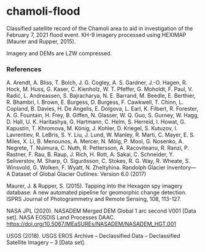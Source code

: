 # chamoli-flood
Classified satellite record of the Chamoli area to aid in investigation of the February 7, 2021 flood event. KH-9 imagery processed using HEXIMAP (Maurer and Rupper, 2015).

Imagery and DEMs are LZW compressed.

### References 

A. Arendt, A. Bliss, T. Bolch, J. G. Cogley, A. S. Gardner, J.-O. Hagen, R. Hock, M. Huss, G. Kaser, C. Kienholz, W. T. Pfeffer, G. Moholdt, F. Paul, V. Radić, L. Andreassen, S. Bajracharya, N. E. Barrand, M. Beedle, E. Berthier, R. Bhambri, I. Brown, E. Burgess, D. Burgess, F. Cawkwell, T. Chinn, L. Copland, B. Davies, H. De Angelis, E. Dolgova, L. Earl, K. Filbert, R. Forester, A. G. Fountain, H. Frey, B. Giffen, N. Glasser, W. Q. Guo, S. Gurney, W. Hagg, D. Hall, U. K. Haritashya, G. Hartmann, C. Helm, S. Herreid, I. Howat, G. Kapustin, T. Khromova, M. König, J. Kohler, D. Kriegel, S. Kutuzov, I. Lavrentiev, R. LeBris, S. Y. Liu, J. Lund, W. Manley, R. Marti, C. Mayer, E. S. Miles, X. Li, B. Menounos, A. Mercer, N. Mölg, P. Mool, G. Nosenko, A. Negrete, T. Nuimura, C. Nuth, R. Pettersson, A. Racoviteanu, R. Ranzi, P. Rastner, F. Rau, B. Raup, J. Rich, H. Rott, A. Sakai, C. Schneider, Y. Seliverstov, M. Sharp, O. Sigurðsson, C. Stokes, R. G. Way, R. Wheate, S. Winsvold, G. Wolken, F. Wyatt, N. Zheltyhina. Randolph Glacier Inventory—A Dataset of Global Glacier Outlines: Version 6.0 (2017)

Maurer, J. & Rupper, S. (2015). Tapping into the Hexagon spy imagery database: A new automated pipeline for geomorphic change detection. ISPRS Journal of Photogrammetry and Remote Sensing, 108, 113-127.

NASA JPL (2020). NASADEM Merged DEM Global 1 arc second V001 [Data set]. NASA EOSDIS Land Processes DAAC. https://doi.org/10.5067/MEaSUREs/NASADEM/NASADEM_HGT.001

USGS (2018). USGS EROS Archive – Declassified Data – Declassified Satellite Imagery – 3 [Data set]. 
